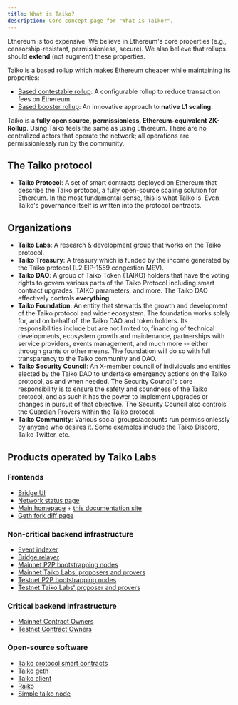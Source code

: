```yaml
---
title: What is Taiko?
description: Core concept page for "What is Taiko?".
---
```


Ethereum is too expensive. We believe in Ethereum's core properties (e.g., censorship-resistant, permissionless, secure). We also believe that rollups should **extend** (not augment) these properties.

Taiko is a [based rollup](/core-concepts/based-sequencing) which makes Ethereum cheaper while maintaining its properties:

- [Based contestable rollup](/core-concepts/contestable-rollups): A configurable rollup to reduce transaction fees on Ethereum.
- [Based booster rollup](/core-concepts/booster-rollups): An innovative approach to **native L1 scaling**.

Taiko is a **fully open source, permissionless, Ethereum-equivalent ZK-Rollup**. Using Taiko feels the same as using Ethereum. There are no centralized actors that operate the network; all operations are permissionlessly run by the community.

## The Taiko protocol

- **Taiko Protocol**: A set of smart contracts deployed on Ethereum that describe the Taiko protocol, a fully open-source scaling solution for Ethereum. In the most fundamental sense, this is what Taiko is. Even Taiko's governance itself is written into the protocol contracts.

## Organizations

- **Taiko Labs**: A research & development group that works on the Taiko protocol.
- **Taiko Treasury**: A treasury which is funded by the income generated by the Taiko protocol (L2 EIP-1559 congestion MEV).
- **Taiko DAO**: A group of Taiko Token (TAIKO) holders that have the voting rights to govern various parts of the Taiko Protocol including smart contract upgrades, TAIKO parameters, and more. The Taiko DAO effectively controls **everything**.
- **Taiko Foundation**: An entity that stewards the growth and development of the Taiko protocol and wider ecosystem. The foundation works solely for, and on behalf of, the Taiko DAO and token holders. Its responsibilities include but are not limited to, financing of technical developments, ecosystem growth and maintenance, partnerships with service providers, events management, and much more -- either through grants or other means. The foundation will do so with full transparency to the Taiko community and DAO.
- **Taiko Security Council**: An X-member council of individuals and entities elected by the Taiko DAO to undertake emergency actions on the Taiko protocol, as and when needed. The Security Council's core responsibility is to ensure the safety and soundness of the Taiko protocol, and as such it has the power to implement upgrades or changes in pursuit of that objective. The Security Council also controls the Guardian Provers within the Taiko protocol.
- **Taiko Community**: Various social groups/accounts run permissionlessly by anyone who desires it. Some examples include the Taiko Discord, Taiko Twitter, etc.

## Products operated by Taiko Labs

### Frontends

- [Bridge UI](https://bridge.taiko.xyz)
- [Network status page](https://status.taiko.xyz)
- [Main homepage](https://taiko.xyz) + [this documentation site](https://docs.taiko.xyz)
- [Geth fork diff page](https://geth.taiko.xyz)

### Non-critical backend infrastructure

- [Event indexer](/api-reference/event-indexer)
- [Bridge relayer](/api-reference/bridge-relayer)
- [Mainnet P2P bootstrapping nodes](/network-reference/mainnet-addresses#taiko-labs-bootnode-addresses)
- [Mainnet Taiko Labs' proposers and provers](/network-reference/mainnet-addresses)
- [Testnet P2P bootstrapping nodes](/network-reference/testnet-addresses#taiko-labs-bootnode-addresses)
- [Testnet Taiko Labs' proposer and provers](/network-reference/testnet-addresses)

### Critical backend infrastructure

- [Mainnet Contract Owners](/network-reference/mainnet-addresses#contract-owners)
- [Testnet Contract Owners](/network-reference/testnet-addresses#contract-owners)

### Open-source software

- [Taiko protocol smart contracts](https://github.com/taikoxyz/taiko-mono)
- [Taiko geth](https://github.com/taikoxyz/taiko-geth)
- [Taiko client](https://github.com/taikoxyz/taiko-client)
- [Raiko](https://github.com/taikoxyz/raiko)
- [Simple taiko node](https://github.com/taikoxyz/simple-taiko-node)
